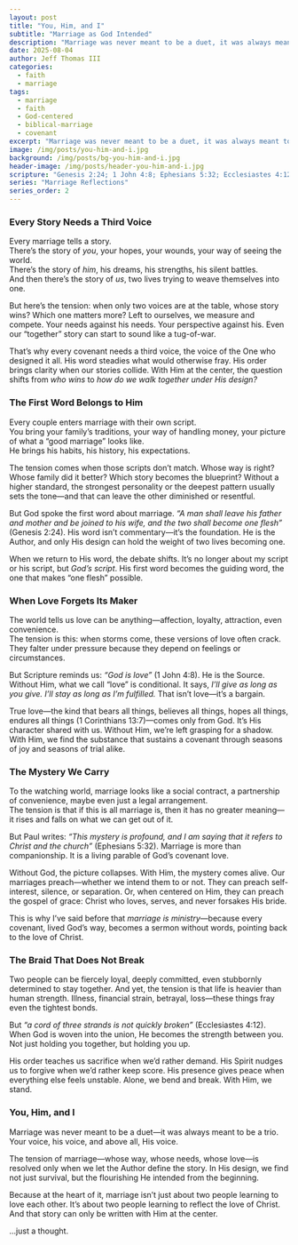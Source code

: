```yaml
---
layout: post
title: "You, Him, and I"
subtitle: "Marriage as God Intended"
description: "Marriage was never meant to be a duet, it was always meant to be a trio: you, him, and God. Without His voice, the story bends back toward us. With Him, it becomes a picture of Christ and the Church."
date: 2025-08-04
author: Jeff Thomas III
categories:
  - faith
  - marriage
tags:
  - marriage
  - faith
  - God-centered
  - biblical-marriage
  - covenant
excerpt: "Marriage was never meant to be a duet, it was always meant to be a trio: you, him, and God."
image: /img/posts/you-him-and-i.jpg
background: /img/posts/bg-you-him-and-i.jpg
header-image: /img/posts/header-you-him-and-i.jpg
scripture: "Genesis 2:24; 1 John 4:8; Ephesians 5:32; Ecclesiastes 4:12"
series: "Marriage Reflections"
series_order: 2
---
```


### Every Story Needs a Third Voice  
Every marriage tells a story.  
There’s the story of *you*, your hopes, your wounds, your way of seeing the world.  
There’s the story of *him*, his dreams, his strengths, his silent battles.  
And then there’s the story of *us*, two lives trying to weave themselves into one.  

But here’s the tension: when only two voices are at the table, whose story wins? Which one matters more? Left to ourselves, we measure and compete. Your needs against his needs. Your perspective against his. Even our “together” story can start to sound like a tug-of-war.  

That’s why every covenant needs a third voice, the voice of the One who designed it all. His word steadies what would otherwise fray. His order brings clarity when our stories collide. With Him at the center, the question shifts from *who wins* to *how do we walk together under His design?*  


### The First Word Belongs to Him  
Every couple enters marriage with their own script.  
You bring your family’s traditions, your way of handling money, your picture of what a “good marriage” looks like.  
He brings his habits, his history, his expectations.  

The tension comes when those scripts don’t match. Whose way is right? Whose family did it better? Which story becomes the blueprint? Without a higher standard, the strongest personality or the deepest pattern usually sets the tone—and that can leave the other diminished or resentful.  

But God spoke the first word about marriage. *“A man shall leave his father and mother and be joined to his wife, and the two shall become one flesh”* (Genesis 2:24). His word isn’t commentary—it’s the foundation. He is the Author, and only His design can hold the weight of two lives becoming one.  

When we return to His word, the debate shifts. It’s no longer about my script or his script, but *God’s script*. His first word becomes the guiding word, the one that makes “one flesh” possible.  


### When Love Forgets Its Maker  
The world tells us love can be anything—affection, loyalty, attraction, even convenience.  
The tension is this: when storms come, these versions of love often crack. They falter under pressure because they depend on feelings or circumstances.  

But Scripture reminds us: *“God is love”* (1 John 4:8). He is the Source. Without Him, what we call “love” is conditional. It says, *I’ll give as long as you give. I’ll stay as long as I’m fulfilled.* That isn’t love—it’s a bargain.  

True love—the kind that bears all things, believes all things, hopes all things, endures all things (1 Corinthians 13:7)—comes only from God. It’s His character shared with us. Without Him, we’re left grasping for a shadow. With Him, we find the substance that sustains a covenant through seasons of joy and seasons of trial alike.  


### The Mystery We Carry  
To the watching world, marriage looks like a social contract, a partnership of convenience, maybe even just a legal arrangement.  
The tension is that if this is all marriage is, then it has no greater meaning—it rises and falls on what we can get out of it.  

But Paul writes: *“This mystery is profound, and I am saying that it refers to Christ and the church”* (Ephesians 5:32). Marriage is more than companionship. It is a living parable of God’s covenant love.  

Without God, the picture collapses. With Him, the mystery comes alive. Our marriages preach—whether we intend them to or not. They can preach self-interest, silence, or separation. Or, when centered on Him, they can preach the gospel of grace: Christ who loves, serves, and never forsakes His bride.  

This is why I’ve said before that *marriage is ministry*—because every covenant, lived God’s way, becomes a sermon without words, pointing back to the love of Christ.  


### The Braid That Does Not Break  
Two people can be fiercely loyal, deeply committed, even stubbornly determined to stay together. And yet, the tension is that life is heavier than human strength. Illness, financial strain, betrayal, loss—these things fray even the tightest bonds.  

But *“a cord of three strands is not quickly broken”* (Ecclesiastes 4:12). When God is woven into the union, He becomes the strength between you. Not just holding you together, but holding you up.  

His order teaches us sacrifice when we’d rather demand. His Spirit nudges us to forgive when we’d rather keep score. His presence gives peace when everything else feels unstable. Alone, we bend and break. With Him, we stand.  


### You, Him, and I  
Marriage was never meant to be a duet—it was always meant to be a trio. Your voice, his voice, and above all, His voice.  

The tension of marriage—whose way, whose needs, whose love—is resolved only when we let the Author define the story. In His design, we find not just survival, but the flourishing He intended from the beginning.  

Because at the heart of it, marriage isn’t just about two people learning to love each other. It’s about two people learning to reflect the love of Christ. And that story can only be written with Him at the center.  

…just a thought.  

<!--stackedit_data:
eyJoaXN0b3J5IjpbLTEwNTQ3NzkyOThdfQ==
-->